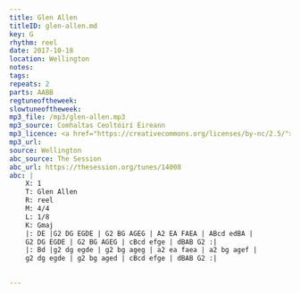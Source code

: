 ```yaml
---
title: Glen Allen
titleID: glen-allen.md
key: G
rhythm: reel
date: 2017-10-18
location: Wellington 
notes:
tags: 
repeats: 2 
parts: AABB 
regtuneoftheweek:
slowtuneoftheweek:
mp3_file: /mp3/glen-allen.mp3
mp3_source: Comhaltas Ceoltóirí Éireann
mp3_licence: <a href="https://creativecommons.org/licenses/by-nc/2.5/">CC-BY-NC-2.5</a>
mp3_url: 
source: Wellington
abc_source: The Session
abc_url: https://thesession.org/tunes/14008
abc: |
    X: 1
    T: Glen Allen
    R: reel
    M: 4/4
    L: 1/8
    K: Gmaj
    |: DE |G2 DG EGDE | G2 BG AGEG | A2 EA FAEA | ABcd edBA |
    G2 DG EGDE | G2 BG AGEG | cBcd efge | dBAB G2 :|
    |: Bd |g2 dg egde | g2 bg ageg | a2 ea faea | a2 bg agef |
    g2 dg egde | g2 bg aged | cBcd efge | dBAB G2 :|
    

---
```

